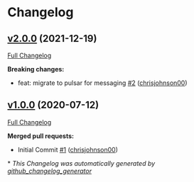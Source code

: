 # Changelog

## [v2.0.0](https://github.com/chrisjohnson00/reprocess-files/tree/v2.0.0) (2021-12-19)

[Full Changelog](https://github.com/chrisjohnson00/reprocess-files/compare/v1.0.0...v2.0.0)

**Breaking changes:**

- feat: migrate to pulsar for messaging [\#2](https://github.com/chrisjohnson00/reprocess-files/pull/2) ([chrisjohnson00](https://github.com/chrisjohnson00))

## [v1.0.0](https://github.com/chrisjohnson00/reprocess-files/tree/v1.0.0) (2020-07-12)

[Full Changelog](https://github.com/chrisjohnson00/reprocess-files/compare/0430018b2308fa6e2048b15e67ea909ca8041c52...v1.0.0)

**Merged pull requests:**

- Initial Commit [\#1](https://github.com/chrisjohnson00/reprocess-files/pull/1) ([chrisjohnson00](https://github.com/chrisjohnson00))



\* *This Changelog was automatically generated by [github_changelog_generator](https://github.com/github-changelog-generator/github-changelog-generator)*
